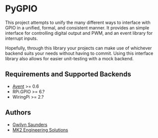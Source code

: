 PyGPIO
======
This project attempts to unify the many different ways to interface with GPIO
in a unified, formal, and consistent manner. It provides an simple interface for
controlling digital output and PWM, and an event library for interrupt inputs.

Hopefully, through this library your projects can make use of whichever backend
suits your needs without having to commit. Using this interface library also
allows for easier unit-testing with a mock backend.

Requirements and Supported Backends
-----------------------------------
 + [Avent](https://git.gwillz.com.au/mk2/avent) >= 0.6
 + RPi.GPIO >= 6.?
 + WiringPi >= 2.?


Authors
-------
 + [Gwilyn Saunders](https://git.gwillz.com.au/u/gwillz)
 + [MK2 Engineering Solutions](https://mk2es.com.au)
